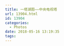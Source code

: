 ```yaml
---
title: 一塔湖图——中央电视塔
url: 13904.html
id: 13904
categories:
  - Photos
date: 2018-05-16 13:19:35
tags:
---
```

